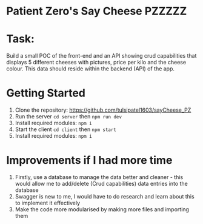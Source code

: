 # Patient Zero's Say Cheese PZZZZZ

# Task:

Build a small POC of the front-end and an API showing crud capabilities that displays 5 different cheeses with pictures, price per kilo and the cheese colour. This data should reside within the backend (API) of the app.

# Getting Started

1. Clone the repository: https://github.com/tulsipatel1603/sayCheese_PZ
2. Run the server `cd server` then `npm run dev`
3. Install required modules: `npm i`
4. Start the client `cd client` then `npm start`
5. Install required modules: `npm i`

# Improvements if I had more time

1. Firstly, use a database to manage the data better and cleaner - this would allow me to add/delete (Crud capabilities) data entries into the database
2. Swagger is new to me, I would have to do research and learn about this to implement it effectively
3. Make the code more modularised by making more files and importing them

